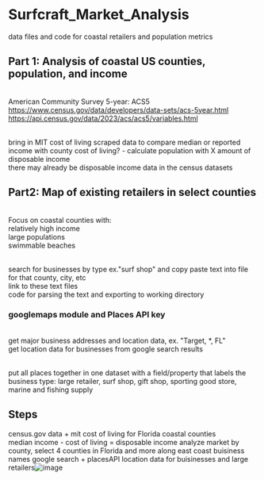 # Surfcraft_Market_Analysis
data files and code for coastal retailers and population metrics


## Part 1: Analysis of coastal US counties, population, and income
<br>American Community Survey 5-year: ACS5
<br>https://www.census.gov/data/developers/data-sets/acs-5year.html
<br>https://api.census.gov/data/2023/acs/acs5/variables.html

<br>bring in MIT cost of living scraped data to compare median or reported income with county cost of living? - calculate population with X amount of disposable income
<br> there may already be disposable income data in the census datasets



## Part2: Map of existing retailers in select counties
<br>Focus on coastal counties with: 
<br>relatively high income
<br>large populations
<br>swimmable beaches

<br> search for businesses by type ex."surf shop" and copy paste text into file for that county, city, etc
<br> link to these text files
<br> code for parsing the text and exporting to working directory

### googlemaps module and Places API key
<br> get major business addresses and location data, ex. "Target, *, FL"
<br> get location data for businesses from google search results


<br>put all places together in one dataset with a field/property that labels the business type: large retailer, surf shop, gift shop, sporting good store, marine and fishing supply

## Steps
census.gov data + mit cost of living for Florida coastal counties
<br> median income - cost of living = disposable income
analyze market by county, select 4 counties in Florida and more along east coast
buisiness names google search + placesAPI location data for buisinesses and large retailers![image](https://github.com/user-attachments/assets/32e8e8ab-3160-42d8-a87d-fc906591bcc5)

